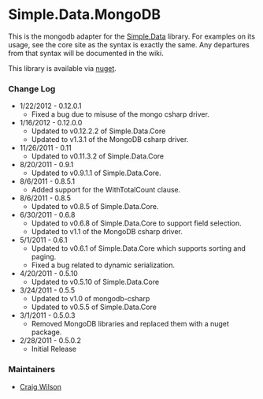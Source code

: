 Simple.Data.MongoDB
===================

This is the mongodb adapter for the [Simple.Data](https://github.com/markrendle/Simple.Data) library. For examples on its usage, see the core site as the syntax is exactly the same.  Any departures from that syntax will be documented in the wiki.

This library is available via [nuget](http://www.nuget.org).

### Change Log
* 1/22/2012 - 0.12.0.1
  - Fixed a bug due to misuse of the mongo csharp driver.
* 1/16/2012 - 0.12.0.0
  - Updated to v0.12.2.2 of Simple.Data.Core
  - Updated to v1.3.1 of the MongoDB csharp driver.
* 11/26/2011 - 0.11
  - Updated to v0.11.3.2 of Simple.Data.Core
* 8/20/2011 - 0.9.1
  - Updated to v0.9.1.1 of Simple.Data.Core.
* 8/6/2011 - 0.8.5.1
  - Added support for the WithTotalCount clause.
* 8/6/2011 - 0.8.5
  - Updated to v0.8.5 of Simple.Data.Core.
* 6/30/2011 - 0.6.8
  - Updated to v0.6.8 of Simple.Data.Core to support field selection.
  - Updated to v1.1 of the MongoDB csharp driver.
* 5/1/2011 - 0.6.1
  - Updated to v0.6.1 of Simple.Data.Core which supports sorting and paging.
  - Fixed a bug related to dynamic serialization.
* 4/20/2011 - 0.5.10
  - Updated to v0.5.10 of Simple.Data.Core
* 3/24/2011 - 0.5.5
  - Updated to v1.0 of mongodb-csharp
  - Updated to v0.5.5 of Simple.Data.Core
* 3/1/2011 - 0.5.0.3
  - Removed MongoDB libraries and replaced them with a nuget package.
* 2/28/2011 - 0.5.0.2 
  - Initial Release
  
### Maintainers
* [Craig Wilson](https://github.com/craiggwilson)
